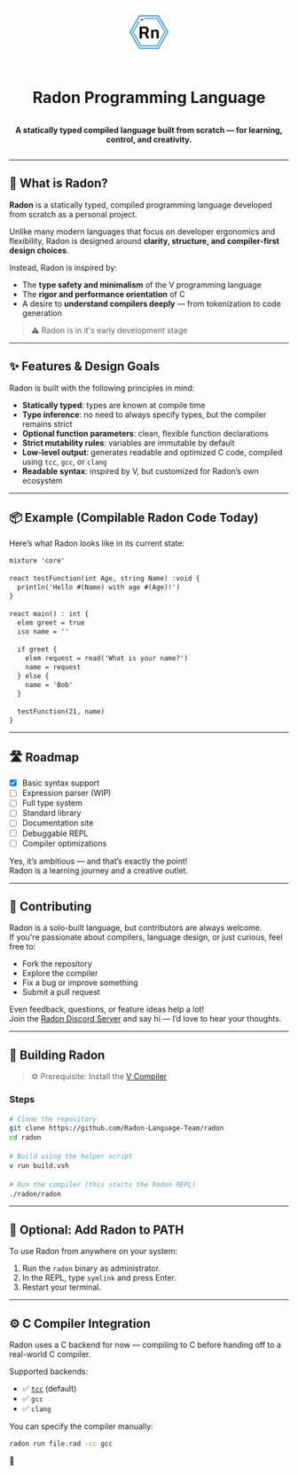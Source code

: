 <div align="center" style="display:grid;place-items:center;">

<p>
  <a href="https://github.com/Radon-Language-Team" target="_blank">
    <img width="90" src="./assets/Radon_1.jpg" alt="Radon Logo">
  </a>
</p>

<h1>Radon Programming Language</h1>

<p><strong>A statically typed compiled language built from scratch — for learning, control, and creativity.</strong></p>

</div>

---

## 🧬 What is Radon?

**Radon** is a statically typed, compiled programming language developed from scratch as a personal project.

Unlike many modern languages that focus on developer ergonomics and flexibility, Radon is designed around **clarity, structure, and compiler-first design choices**.

Instead, Radon is inspired by:
- The **type safety and minimalism** of the V programming language
- The **rigor and performance orientation** of C
- A desire to **understand compilers deeply** — from tokenization to code generation

> ⚠️ Radon is in it's early development stage

---

## ✨ Features & Design Goals

Radon is built with the following principles in mind:

- **Statically typed**: types are known at compile time
- **Type inference**: no need to always specify types, but the compiler remains strict
- **Optional function parameters**: clean, flexible function declarations
- **Strict mutability rules**: variables are immutable by default
- **Low-level output**: generates readable and optimized C code, compiled using `tcc`, `gcc`, or `clang`
- **Readable syntax**: inspired by V, but customized for Radon’s own ecosystem

---

## 📦 Example (Compilable Radon Code Today)

Here’s what Radon looks like in its current state:

```
mixture 'core'

react testFunction(int Age, string Name) :void {
  println('Hello #(Name) with age #(Age)!')
}

react main() : int {
  elem greet = true
  iso name = ''

  if greet {
    elem request = read('What is your name?')
    name = request
  } else {
    name = 'Bob'
  }

  testFunction(21, name)
}

```
---

## 🛣 Roadmap

- [x] Basic syntax support
- [ ] Expression parser (WIP)
- [ ] Full type system
- [ ] Standard library
- [ ] Documentation site
- [ ] Debuggable REPL
- [ ] Compiler optimizations

Yes, it’s ambitious — and that’s exactly the point!  
Radon is a learning journey and a creative outlet.

---

## 🤝 Contributing

Radon is a solo-built language, but contributors are always welcome.  
If you're passionate about compilers, language design, or just curious, feel free to:

- Fork the repository
- Explore the compiler
- Fix a bug or improve something
- Submit a pull request

Even feedback, questions, or feature ideas help a lot!  
Join the [Radon Discord Server](https://discord.gg/UwKeDFssNH) and say hi — I’d love to hear your thoughts.

---

## 🧰 Building Radon

> ⚙️ Prerequisite: Install the [V Compiler](https://vlang.io)

### Steps

```bash
# Clone the repository
git clone https://github.com/Radon-Language-Team/radon
cd radon

# Build using the helper script
v run build.vsh

# Run the compiler (this starts the Radon REPL)
./radon/radon
```

---

## 🔗 Optional: Add Radon to PATH

To use Radon from anywhere on your system:

1. Run the `radon` binary as administrator.
2. In the REPL, type `symlink` and press Enter.
3. Restart your terminal.

---

## ⚙️ C Compiler Integration

Radon uses a C backend for now — compiling to C before handing off to a real-world C compiler.

Supported backends:
- ✅ [`tcc`](https://bellard.org/tcc/) (default)
- ✅ `gcc`
- ✅ `clang`

You can specify the compiler manually:

```bash
radon run file.rad -cc gcc
```

💙